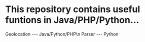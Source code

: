 # This repository contains useful funtions in Java/PHP/Python... #


Geolocation --- Java/Python/PHP\n
Parser --- Python
